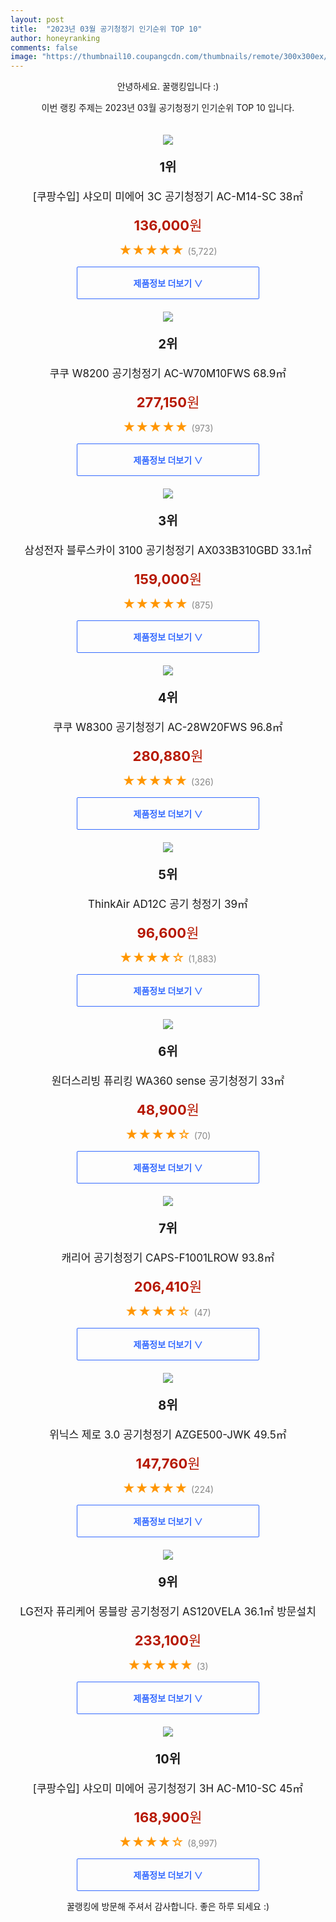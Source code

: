 ```yaml
---
layout: post
title:  "2023년 03월 공기청정기 인기순위 TOP 10"
author: honeyranking
comments: false
image: "https://thumbnail10.coupangcdn.com/thumbnails/remote/300x300ex/image/retail/images/7885567525925245-9c39e6a0-5d29-443e-adbb-e4b29fc72e7c.jpg"
---
```

<p style="text-align: center;">안녕하세요. 꿀랭킹입니다 :)</p>
<p style="text-align: center;">이번 랭킹 주제는 2023년 03월 공기청정기 인기순위 TOP 10 입니다.</p><center><img src="https://thumbnail10.coupangcdn.com/thumbnails/remote/300x300ex/image/retail/images/7885567525925245-9c39e6a0-5d29-443e-adbb-e4b29fc72e7c.jpg" style="margin-top:20px" /></center><p style="text-align: center; font-size: 20px"><b>1위</b></p><p style="text-align: center; font-size: 17px">[쿠팡수입] 샤오미 미에어 3C 공기청정기 AC-M14-SC 38㎡</p><p style="text-align: center;"><span style="color: #b61800; font-size: 22px;"><b>136,000</b>원</span></p><p style="text-align: center;"><span style="color: #ff9600; font-size: 20px;">★★★★★ </span><span style="color: #878787;">(5,722)</span></p><center><a href="https://link.coupang.com/a/Q2fIt"><div style="font-size: 14px; display: inline-block; padding: 15px 90px; color: #346aff; border-radius: 2px; border: 1px solid #346aff; cursor: pointer;"><b>제품정보 더보기 &or;</b></div></a></center><center><img src="https://thumbnail8.coupangcdn.com/thumbnails/remote/300x300ex/image/retail/images/2442179130084885-091b5ebb-90f5-4db8-99a8-838f280ab705.jpg" style="margin-top:20px" /></center><p style="text-align: center; font-size: 20px"><b>2위</b></p><p style="text-align: center; font-size: 17px">쿠쿠 W8200 공기청정기 AC-W70M10FWS 68.9㎡</p><p style="text-align: center;"><span style="color: #b61800; font-size: 22px;"><b>277,150</b>원</span></p><p style="text-align: center;"><span style="color: #ff9600; font-size: 20px;">★★★★★ </span><span style="color: #878787;">(973)</span></p><center><a href="https://link.coupang.com/a/Q2fIu"><div style="font-size: 14px; display: inline-block; padding: 15px 90px; color: #346aff; border-radius: 2px; border: 1px solid #346aff; cursor: pointer;"><b>제품정보 더보기 &or;</b></div></a></center><center><img src="https://thumbnail8.coupangcdn.com/thumbnails/remote/300x300ex/image/retail/images/350432792914934-e975846d-13f5-495e-b10e-36b33c723cfb.jpg" style="margin-top:20px" /></center><p style="text-align: center; font-size: 20px"><b>3위</b></p><p style="text-align: center; font-size: 17px">삼성전자 블루스카이 3100 공기청정기 AX033B310GBD 33.1㎡</p><p style="text-align: center;"><span style="color: #b61800; font-size: 22px;"><b>159,000</b>원</span></p><p style="text-align: center;"><span style="color: #ff9600; font-size: 20px;">★★★★★ </span><span style="color: #878787;">(875)</span></p><center><a href="https://link.coupang.com/a/Q2fIv"><div style="font-size: 14px; display: inline-block; padding: 15px 90px; color: #346aff; border-radius: 2px; border: 1px solid #346aff; cursor: pointer;"><b>제품정보 더보기 &or;</b></div></a></center><center><img src="https://thumbnail7.coupangcdn.com/thumbnails/remote/300x300ex/image/retail/images/3027951395561479-f1a6dc7a-0908-45f6-9334-bc8a3d971de2.jpg" style="margin-top:20px" /></center><p style="text-align: center; font-size: 20px"><b>4위</b></p><p style="text-align: center; font-size: 17px">쿠쿠 W8300 공기청정기 AC-28W20FWS 96.8㎡</p><p style="text-align: center;"><span style="color: #b61800; font-size: 22px;"><b>280,880</b>원</span></p><p style="text-align: center;"><span style="color: #ff9600; font-size: 20px;">★★★★★ </span><span style="color: #878787;">(326)</span></p><center><a href="https://link.coupang.com/a/Q2fIw"><div style="font-size: 14px; display: inline-block; padding: 15px 90px; color: #346aff; border-radius: 2px; border: 1px solid #346aff; cursor: pointer;"><b>제품정보 더보기 &or;</b></div></a></center><center><img src="https://thumbnail8.coupangcdn.com/thumbnails/remote/300x300ex/image/retail/images/2452431867953497-09187a22-3fd3-4cf5-8894-93d287ef4c8a.jpg" style="margin-top:20px" /></center><p style="text-align: center; font-size: 20px"><b>5위</b></p><p style="text-align: center; font-size: 17px">ThinkAir AD12C 공기 청정기 39㎡</p><p style="text-align: center;"><span style="color: #b61800; font-size: 22px;"><b>96,600</b>원</span></p><p style="text-align: center;"><span style="color: #ff9600; font-size: 20px;">★★★★☆ </span><span style="color: #878787;">(1,883)</span></p><center><a href="https://link.coupang.com/a/Q2fIx"><div style="font-size: 14px; display: inline-block; padding: 15px 90px; color: #346aff; border-radius: 2px; border: 1px solid #346aff; cursor: pointer;"><b>제품정보 더보기 &or;</b></div></a></center><center><img src="https://thumbnail9.coupangcdn.com/thumbnails/remote/300x300ex/image/retail/images/671337522871438-aa3ace75-3006-4cf4-ba6e-f7c588ac2883.jpg" style="margin-top:20px" /></center><p style="text-align: center; font-size: 20px"><b>6위</b></p><p style="text-align: center; font-size: 17px">원더스리빙 퓨리킹 WA360 sense 공기청정기 33㎡</p><p style="text-align: center;"><span style="color: #b61800; font-size: 22px;"><b>48,900</b>원</span></p><p style="text-align: center;"><span style="color: #ff9600; font-size: 20px;">★★★★☆ </span><span style="color: #878787;">(70)</span></p><center><a href="https://link.coupang.com/a/Q2fIy"><div style="font-size: 14px; display: inline-block; padding: 15px 90px; color: #346aff; border-radius: 2px; border: 1px solid #346aff; cursor: pointer;"><b>제품정보 더보기 &or;</b></div></a></center><center><img src="https://thumbnail10.coupangcdn.com/thumbnails/remote/300x300ex/image/retail/images/140046362033553-1d0c6efc-aa36-4932-b6e6-b97bb06411b2.png" style="margin-top:20px" /></center><p style="text-align: center; font-size: 20px"><b>7위</b></p><p style="text-align: center; font-size: 17px">캐리어 공기청정기 CAPS-F1001LROW 93.8㎡</p><p style="text-align: center;"><span style="color: #b61800; font-size: 22px;"><b>206,410</b>원</span></p><p style="text-align: center;"><span style="color: #ff9600; font-size: 20px;">★★★★☆ </span><span style="color: #878787;">(47)</span></p><center><a href="https://link.coupang.com/a/Q2fIz"><div style="font-size: 14px; display: inline-block; padding: 15px 90px; color: #346aff; border-radius: 2px; border: 1px solid #346aff; cursor: pointer;"><b>제품정보 더보기 &or;</b></div></a></center><center><img src="https://thumbnail9.coupangcdn.com/thumbnails/remote/300x300ex/image/rs_quotation_api/zowbmbo0/87bee2e2b51b463ca487f81c655d1537.jpg" style="margin-top:20px" /></center><p style="text-align: center; font-size: 20px"><b>8위</b></p><p style="text-align: center; font-size: 17px">위닉스 제로 3.0 공기청정기 AZGE500-JWK 49.5㎡</p><p style="text-align: center;"><span style="color: #b61800; font-size: 22px;"><b>147,760</b>원</span></p><p style="text-align: center;"><span style="color: #ff9600; font-size: 20px;">★★★★★ </span><span style="color: #878787;">(224)</span></p><center><a href="https://link.coupang.com/a/Q2fIA"><div style="font-size: 14px; display: inline-block; padding: 15px 90px; color: #346aff; border-radius: 2px; border: 1px solid #346aff; cursor: pointer;"><b>제품정보 더보기 &or;</b></div></a></center><center><img src="https://thumbnail6.coupangcdn.com/thumbnails/remote/300x300ex/image/rs_quotation_api/boc2lguc/94fb8e5b2a3745ecb142f576ccdcabab.jpg" style="margin-top:20px" /></center><p style="text-align: center; font-size: 20px"><b>9위</b></p><p style="text-align: center; font-size: 17px">LG전자 퓨리케어 몽블랑 공기청정기 AS120VELA 36.1㎡ 방문설치</p><p style="text-align: center;"><span style="color: #b61800; font-size: 22px;"><b>233,100</b>원</span></p><p style="text-align: center;"><span style="color: #ff9600; font-size: 20px;">★★★★★ </span><span style="color: #878787;">(3)</span></p><center><a href="https://www.coupang.com/vp/products/7138328920?itemId=17916840695&q=%EA%B3%B5%EA%B8%B0%EC%B2%AD%EC%A0%95%EA%B8%B0&sourceType=search&searchId=2a3e5a8d616e4507aa72f66fa110796b"><div style="font-size: 14px; display: inline-block; padding: 15px 90px; color: #346aff; border-radius: 2px; border: 1px solid #346aff; cursor: pointer;"><b>제품정보 더보기 &or;</b></div></a></center><center><img src="https://thumbnail9.coupangcdn.com/thumbnails/remote/300x300ex/image/retail/images/8943370345792870-930c76dc-3156-420c-a40a-2454dc50c469.jpg" style="margin-top:20px" /></center><p style="text-align: center; font-size: 20px"><b>10위</b></p><p style="text-align: center; font-size: 17px">[쿠팡수입] 샤오미 미에어 공기청정기 3H AC-M10-SC 45㎡</p><p style="text-align: center;"><span style="color: #b61800; font-size: 22px;"><b>168,900</b>원</span></p><p style="text-align: center;"><span style="color: #ff9600; font-size: 20px;">★★★★☆ </span><span style="color: #878787;">(8,997)</span></p><center><a href="https://link.coupang.com/a/Q2fIC"><div style="font-size: 14px; display: inline-block; padding: 15px 90px; color: #346aff; border-radius: 2px; border: 1px solid #346aff; cursor: pointer;"><b>제품정보 더보기 &or;</b></div></a></center><p style="text-align: center;">꿀랭킹에 방문해 주셔서 감사합니다. 좋은 하루 되세요 :)</p>